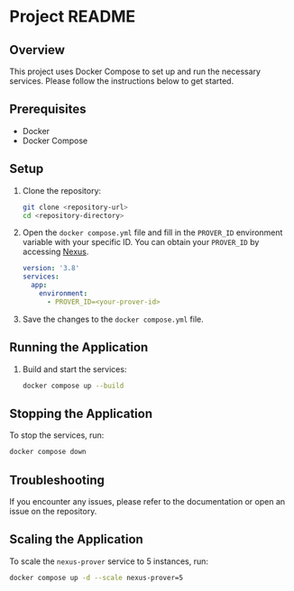 # Project README

## Overview
This project uses Docker Compose to set up and run the necessary services. Please follow the instructions below to get started.

## Prerequisites
- Docker
- Docker Compose

## Setup

1. Clone the repository:
    ```sh
    git clone <repository-url>
    cd <repository-directory>
    ```

2. Open the `docker compose.yml` file and fill in the `PROVER_ID` environment variable with your specific ID. You can obtain your `PROVER_ID` by accessing [Nexus](https://beta.nexus.xyz/).

    ```yaml
    version: '3.8'
    services:
      app:
        environment:
          - PROVER_ID=<your-prover-id>
    ```

3. Save the changes to the `docker compose.yml` file.

## Running the Application

1. Build and start the services:
    ```sh
    docker compose up --build
    ```


## Stopping the Application

To stop the services, run:
```sh
docker compose down
```

## Troubleshooting

If you encounter any issues, please refer to the documentation or open an issue on the repository.


## Scaling the Application

To scale the `nexus-prover` service to 5 instances, run:
```sh
docker compose up -d --scale nexus-prover=5
```